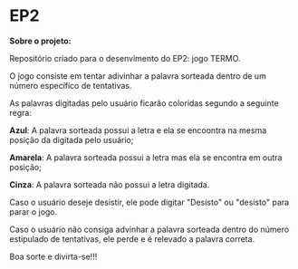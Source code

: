 # EP2

**Sobre o projeto:**

Repositório criado para o desenvimento do EP2: jogo TERMO.

O jogo consiste em tentar adivinhar a palavra sorteada dentro de um número específico de tentativas. 

As palavras digitadas pelo usuário ficarão coloridas segundo a seguinte regra:

  **Azul**: A palavra sorteada possui a letra e ela se encoontra na mesma posição da digitada pelo usuário;
  
  **Amarela**: A palavra sorteada possui a letra mas ela se encontra em outra posição;
  
  **Cinza**: A palavra sorteada não possui a letra digitada.

Caso o usuário deseje desistir, ele pode digitar "Desisto" ou "desisto" para parar o jogo.

Caso o usuário não consiga advinhar a palavra sorteada dentro do número estipulado de tentativas, ele perde e é relevado a palavra correta. 

Boa sorte e divirta-se!!! 


